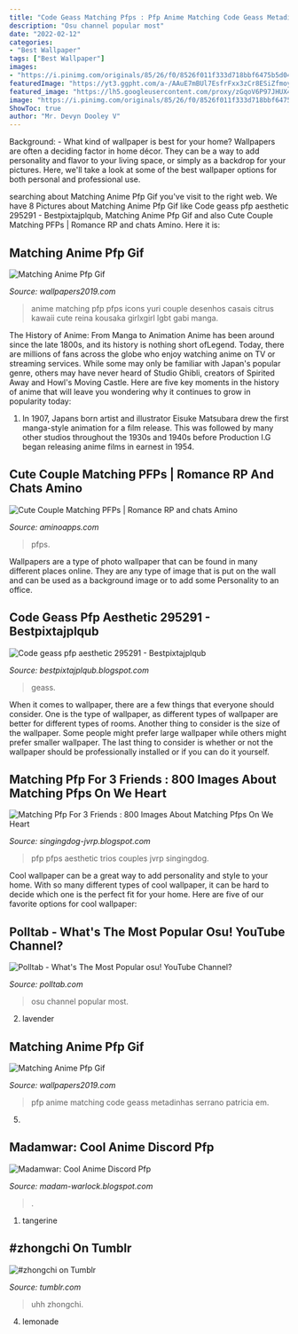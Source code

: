 ```yaml
---
title: "Code Geass Matching Pfps : Pfp Anime Matching Code Geass Metadinhas Serrano Patricia Em"
description: "Osu channel popular most"
date: "2022-02-12"
categories:
- "Best Wallpaper"
tags: ["Best Wallpaper"]
images:
- "https://i.pinimg.com/originals/85/26/f0/8526f011f333d718bbf6475b5d04e357.jpg"
featuredImage: "https://yt3.ggpht.com/a-/AAuE7mBUl7EsfrFxx3zCr8ESiZfmoyMcwFJ1JfoLxg=s900-mo-c-c0xffffffff-rj-k-no"
featured_image: "https://lh5.googleusercontent.com/proxy/zGqoV6P97JHUX4SKWCCphn9SKYww_SPiNZc3dML-ZwZiMwTILJJazYH9Jm240Blh5Cwe11AUNjGYNZlzHCnVQMAXLiaYSwp7FQ=w1200-h630-p-k-no-nu"
image: "https://i.pinimg.com/originals/85/26/f0/8526f011f333d718bbf6475b5d04e357.jpg"
ShowToc: true
author: "Mr. Devyn Dooley V"
---
```



Background: - What kind of wallpaper is best for your home?
Wallpapers are often a deciding factor in home décor. They can be a way to add personality and flavor to your living space, or simply as a backdrop for your pictures. Here, we'll take a look at some of the best wallpaper options for both personal and professional use.

	

		
searching about Matching Anime Pfp Gif you've visit to the right web. We have 8 Pictures about Matching Anime Pfp Gif like Code geass pfp aesthetic 295291 - Bestpixtajplqub, Matching Anime Pfp Gif and also Cute Couple Matching PFPs | Romance RP and chats Amino. Here it is:
		
    
## Matching Anime Pfp Gif

<img loading=lazy src="https://i.pinimg.com/originals/78/a5/d8/78a5d8898e6fa7a88319f8396a213abe.jpg" onerror="this.onerror=null;this.src='https://tse4.mm.bing.net/th?id=OIP.-IgHVApJL9ZaXWbclyEIXAHaHa&amp;pid=15.1';" alt="Matching Anime Pfp Gif">

_Source: wallpapers2019.com_

>anime matching pfp pfps icons yuri couple desenhos casais citrus kawaii cute reina kousaka girlxgirl lgbt gabi manga. 

	

The History of Anime: From Manga to Animation
Anime has been around since the late 1800s, and its history is nothing short ofLegend. Today, there are millions of fans across the globe who enjoy watching anime on TV or streaming services. While some may only be familiar with Japan's popular genre, others may have never heard of Studio Ghibli, creators of Spirited Away and Howl's Moving Castle. Here are five key moments in the history of anime that will leave you wondering why it continues to grow in popularity today:
1) In 1907, Japans born artist and illustrator Eisuke Matsubara drew the first manga-style animation for a film release. This was followed by many other studios throughout the 1930s and 1940s before Production I.G began releasing anime films in earnest in 1954.

    
## Cute Couple Matching PFPs | Romance RP And Chats Amino

<img loading=lazy src="https://pm1.narvii.com/7267/579f39f5f26ae82d652bc61aa176555dab37fd0dr1-1080-1920v2_00.jpg" onerror="this.onerror=null;this.src='https://tse2.mm.bing.net/th?id=OIP.thvPDdXttTjuJ2QrbONg0wAAAA&amp;pid=15.1';" alt="Cute Couple Matching PFPs | Romance RP and chats Amino">

_Source: aminoapps.com_

>pfps. 

	



Wallpapers are a type of photo wallpaper that can be found in many different places online. They are any type of image that is put on the wall and can be used as a background image or to add some Personality to an office.

    
## Code Geass Pfp Aesthetic 295291 - Bestpixtajplqub

<img loading=lazy src="https://64.media.tumblr.com/0432926de9a17fe08a9beab91594c7f3/fd2e120a0cfc454f-96/s640x960/7bb224e4d1ba7e199dc27cd803701a0fcdc9dc2c.jpg" onerror="this.onerror=null;this.src='https://tse3.mm.bing.net/th?id=OIP.bgDuwwu2xCqRxxhh8F9S0wHaHa&amp;pid=15.1';" alt="Code geass pfp aesthetic 295291 - Bestpixtajplqub">

_Source: bestpixtajplqub.blogspot.com_

>geass. 

	

When it comes to wallpaper, there are a few things that everyone should consider. One is the type of wallpaper, as different types of wallpaper are better for different types of rooms. Another thing to consider is the size of the wallpaper. Some people might prefer large wallpaper while others might prefer smaller wallpaper. The last thing to consider is whether or not the wallpaper should be professionally installed or if you can do it yourself.

    
## Matching Pfp For 3 Friends : 800 Images About Matching Pfps On We Heart

<img loading=lazy src="https://i.pinimg.com/originals/7f/fe/60/7ffe60204c982ae9026f28ad3a824c72.jpg" onerror="this.onerror=null;this.src='https://tse3.mm.bing.net/th?id=OIP.7O4nq2bQXODN58R-mrgrTQHaHa&amp;pid=15.1';" alt="Matching Pfp For 3 Friends : 800 Images About Matching Pfps On We Heart">

_Source: singingdog-jvrp.blogspot.com_

>pfp pfps aesthetic trios couples jvrp singingdog. 

	

Cool wallpaper can be a great way to add personality and style to your home. With so many different types of cool wallpaper, it can be hard to decide which one is the perfect fit for your home. Here are five of our favorite options for cool wallpaper: 

    
## Polltab - What&#039;s The Most Popular Osu! YouTube Channel?

<img loading=lazy src="https://yt3.ggpht.com/a-/AAuE7mBUl7EsfrFxx3zCr8ESiZfmoyMcwFJ1JfoLxg=s900-mo-c-c0xffffffff-rj-k-no" onerror="this.onerror=null;this.src='https://tse2.mm.bing.net/th?id=OIP.VO12CdaDdIaPC3Yw-o0PZwHaHa&amp;pid=15.1';" alt="Polltab - What&#039;s The Most Popular osu! YouTube Channel?">

_Source: polltab.com_

>osu channel popular most. 

	

2. lavender 

    
## Matching Anime Pfp Gif

<img loading=lazy src="https://i.pinimg.com/originals/85/26/f0/8526f011f333d718bbf6475b5d04e357.jpg" onerror="this.onerror=null;this.src='https://tse2.mm.bing.net/th?id=OIP.8fR11-FtxUljXI3j-p2KDwHaHa&amp;pid=15.1';" alt="Matching Anime Pfp Gif">

_Source: wallpapers2019.com_

>pfp anime matching code geass metadinhas serrano patricia em. 

	

5.

    
## Madamwar: Cool Anime Discord Pfp

<img loading=lazy src="https://lh5.googleusercontent.com/proxy/zGqoV6P97JHUX4SKWCCphn9SKYww_SPiNZc3dML-ZwZiMwTILJJazYH9Jm240Blh5Cwe11AUNjGYNZlzHCnVQMAXLiaYSwp7FQ=w1200-h630-p-k-no-nu" onerror="this.onerror=null;this.src='https://tse2.mm.bing.net/th?id=OIP.ICk8miIkSfbUhUdnzOvKpgHaD4&amp;pid=15.1';" alt="Madamwar: Cool Anime Discord Pfp">

_Source: madam-warlock.blogspot.com_

>. 

	

1. tangerine 

    
## #zhongchi On Tumblr

<img loading=lazy src="https://64.media.tumblr.com/cb7904dfdc7dde94306ed6933046ad7a/57b2f4360fb3fc9e-bc/s400x600/1fce15672775cf8a6693ae11e47c47b38bcfb2d4.png" onerror="this.onerror=null;this.src='https://tse3.mm.bing.net/th?id=OIP.03JfjdhbTrLynUvej5POUQAAAA&amp;pid=15.1';" alt="#zhongchi on Tumblr">

_Source: tumblr.com_

>uhh zhongchi. 

	

4. lemonade 

